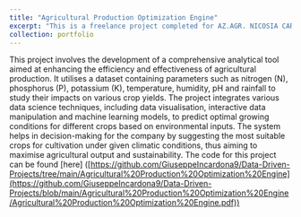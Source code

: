 ```yaml
---
title: "Agricultural Production Optimization Engine"
excerpt: "This is a freelance project completed for AZ.AGR. NICOSIA CARMELA where I applied machine learning models for crop yield prediction. <br/><img src='/images/Agri.png'>"
collection: portfolio
---
```


This project involves the development of a comprehensive analytical tool aimed at enhancing the efficiency and effectiveness of agricultural production. It utilises a dataset containing parameters such as nitrogen (N), phosphorus (P), potassium (K), temperature, humidity, pH and rainfall to study their impacts on various crop yields. The project integrates various data science techniques, including data visualisation, interactive data manipulation and machine learning models, to predict optimal growing conditions for different crops based on environmental inputs. The system helps in decision-making for the company by suggesting the most suitable crops for cultivation under given climatic conditions, thus aiming to maximise agricultural output and sustainability. The code for this project can be found [here] ([https://github.com/GiuseppeIncardona9/Data-Driven-Projects/tree/main/Agricultural%20Production%20Optimization%20Engine](https://github.com/GiuseppeIncardona9/Data-Driven-Projects/blob/main/Agricultural%20Production%20Optimization%20Engine/Agricultural%20Production%20Optimization%20Engine.pdf))

